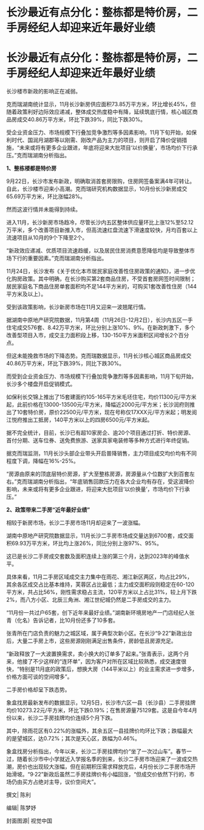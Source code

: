 # 长沙最近有点分化：整栋都是特价房，二手房经纪人却迎来近年最好业绩

# 长沙最近有点分化：整栋都是特价房，二手房经纪人却迎来近年最好业绩

长沙楼市新政的影响正在减弱。

克而瑞湖南统计显示，11月长沙新房供应面积73.85万平方米，环比增长45%，但随着政策利好边际效应递减，整体成交热度稳中有降，延续筑底行情，核心城区商品房成交40.86万平方米，环比下跌39%，同比下跌30%。

受企业资金压力、市场规模下行叠加竞争激烈等多因素影响，11月下旬开始，如保利时代、国润月湖郡等以刚需、刚改产品为主力的项目，则开启了降价促销措施，“未来或将有更多企业跟进，年底将迎来大批项目‘以价换量’，市场均价下行承压。”克而瑞湖南分析指出。

**1、整栋楼都是特价房**

9月22日，长沙市发布新政，明确取消首套房限购，住房网签备案满4年可转让。自此，长沙楼市迎来小高潮。克而瑞研究机构数据显示，10月份长沙新房成交65.69万平方米，环比涨幅28%。

然而这波行情并未能得到持续。

进入11月，长沙新房市场趋冷，尽管长沙内五区整体供应量环比上涨12%至52.12万平米，多个改善项目新推入市，但高流速红盘流速下滑速度较快，月均百套以上流速项目从10月的9个下降至2个。

“新政效应递减、优质项目流速趋缓，以及居民住房消费意愿降低均是导致整体市场下行的重要因素。”克而瑞湖南分析指出。

11月24日，长沙发布《关于优化本市居民家庭改善性住房政策的通知》，进一步优化购房政策。其中明确，在长沙购买第2套商品住房，不受首套房网签时间限制；居民家庭名下商品住房单套面积均不足144平方米的，可购买1套改善性住房（144平方米及以上）。

受到该政策影响，长沙新房市场在11月又迎来一波翘尾行情。

据湖南中原地产研究院数据，11月第4周（11月26日-12月2日），长沙内五区一手住宅成交576套、8.42万平方米，环比分别上涨10%、9%。在新政刺激下，多个改善型项目入市，成交主力面积段上移，130-150平方米面积区间增长2个百分点。

但这未能挽救市场的下降态势。克而瑞数据显示，11月长沙核心城区商品房成交40.86万平方米，环比下跌39%，同比下跌30%。

而受到企业资金压力、市场规模下行叠加竞争激烈等多因素影响，11月下旬开始，长沙多个楼盘开启促销模式。

如保利长交锦上推出了15套建面约105-165平方米毛坯住宅，均价11300元/平方米起，此前价格在13000-13500元/平方米，降幅近2000元/平方米；长沙润府则推出了10套特价房，原价22500元/平方米，现在号称仅17XXX元/平方米起；明发阅江悦府推出工抵房，140平方米以上的四房6500元/平方米起。

据不完全统计，目前，长沙已有超10家房企、逾20个项目通过打折、特价房源、首付分期、送车位券、送免费旅游、送家具家电装修等多种方式进行年终促销。

据克而瑞监测，11月长沙头部企业带头开启普降销售，主力项目成交均价均有不同程度下调，降幅在16%-25%。

“房源由原来的顶底层特价房源，扩大至整栋房源，房源量从个位数扩大到百套左右。”克而瑞湖南分析指出，“年底销售回款压力在各大企业均有存在，受这波降价影响，未来或将有更多企业跟进，将迎来大批项目‘以价换量’，市场均价下行承压。”

**2、政策带来二手房“近年最好业绩”**

相较于新房市场，长沙二手房市场11月却迎来了一波涨幅。

湖南中原地产研究院数据显示，11月长沙二手房市场成交量达到6700套，成交面积69.93万平方米，环比均上涨26%，同比分别上涨97%、95%。

这已是长沙二手房成交套数及面积连续上涨的第三个月，达到2023年的峰值水平。

具体来看，11月二手房区域成交主力集中在雨花、湘江新区两区，均占比29%，其余各区成交占比基本维持，芙蓉区占比最低；主力成交面积段则稳定在60-120平方米，共占比56%，刚性需求稳占主流，120平方米以上占比31%，较上月下跌2%，而八方小区、北辰三角洲、湘江世纪城仍然是二手房成交的主力。

“11月份一共过户65套，创下近年来最好业绩。”湖南新环境房地产一门店经纪人张青（化名）告诉记者，比10月份还多了10多套。

张青所在门店负责的魅力之城区域，属于典型次新小区。在长沙“9·22”新政出台后，大量二手房上市，这些房源刚刚满足出售条件，房龄低且房源充足。

“新政释放了一大波置换需求，卖小换大的订单多了起来。”张青表示，这两个月来，他接了不少这样的“连环单”，因为客户对所在区域比较熟悉，成交速度很快，“特别是11月底的政策后，想换大房（144平米以上）的业主需求进一步增多，价格方面可谈的空间增多”。

二手房价格却呈下跌态势。

象盒找房最新发布的数据显示，12月5日，长沙市六区一县（长沙县）二手房挂牌均价10273.22元/平方米，环比下跌0.19%；在售房源量75129套。这是自今年4月份以来，长沙二手房挂牌均价连续5个月下跌。

其中，除雨花区有0.22%的涨幅外，其余五区一县挂牌价均环比下跌；跌幅最大的是望城区，达0.72%；其次是天心区，跌幅为0.46%。

象盒找房分析指出，今年以来，长沙二手房挂牌均价“坐了一次过山车”。春节一过，随着长沙市中小学就近入学报名季的到来，长沙二手房市场迎来了一波成交热潮，房价也出现较大涨幅，但在前期积压需求释放完后，4月份长沙二手房市场开始滑坡。“9·22”新政后虽然二手房挂牌价有小幅回涨，“但成交价依然下行的，市场仍由买方占绝对主导，议价空间大”。

撰文| 陈利‍‍‍‍‍‍‍‍‍‍‍‍

编辑| 陈梦妤

封面图源| 视觉中国‍‍‍‍‍‍‍‍‍

